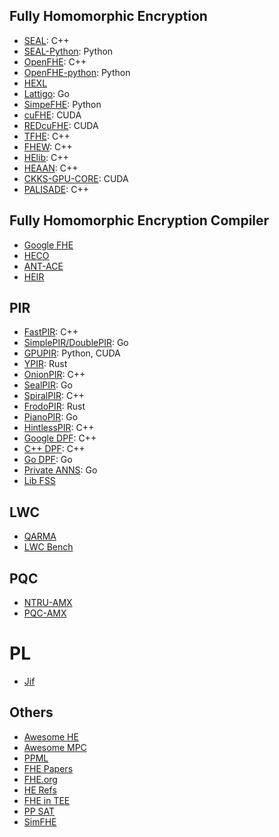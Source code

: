 ## Fully Homomorphic Encryption 
- [SEAL](https://github.com/microsoft/SEAL): C++
- [SEAL-Python](https://github.com/Huelse/SEAL-Python): Python
- [OpenFHE](https://www.openfhe.org/): C++
- [OpenFHE-python](https://github.com/openfheorg/openfhe-python): Python
- [HEXL](https://github.com/intel/hexl)
- [Lattigo](https://github.com/tuneinsight/lattigo): Go
- [SimpeFHE](https://github.com/wgxli/simple-fhe): Python
- [cuFHE](https://github.com/vernamlab/cuFHE): CUDA
- [REDcuFHE](https://github.com/TrustworthyComputing/REDcuFHE): CUDA
- [TFHE](https://github.com/tfhe/tfhe): C++
- [FHEW](https://github.com/lducas/FHEW): C++
- [HElib](https://github.com/homenc/HElib): C++
- [HEAAN](https://github.com/snucrypto/HEAAN): C++
- [CKKS-GPU-CORE](https://github.com/scale-snu/ckks-gpu-core): CUDA
- [PALISADE](https://palisade-crypto.org/): C++

## Fully Homomorphic Encryption Compiler
- [Google FHE](https://github.com/google/fully-homomorphic-encryption)
- [HECO](https://github.com/MarbleHE/HECO)
- [ANT-ACE](https://ant-research.github.io/ace-compiler/)
- [HEIR](https://github.com/google/heir)

## PIR
- [FastPIR](https://github.com/ishtiyaque/FastPIR): C++
- [SimplePIR/DoublePIR](https://github.com/ahenzinger/simplepir): Go
- [GPUPIR](https://github.com/facebookresearch/GPU-DPF/tree/main): Python, CUDA
- [YPIR](https://github.com/menonsamir/ypir): Rust
- [OnionPIR](https://github.com/mhmughees/Onion-PIR): C++
- [SealPIR](https://github.com/gpestana/sealpir): Go
- [SpiralPIR](https://github.com/menonsamir/spiral): C++
- [FrodoPIR](https://github.com/brave-experiments/frodo-pir): Rust
- [PianoPIR](https://github.com/wuwuz/Piano-PIR-new): Go
- [HintlessPIR](https://github.com/google/hintless_pir): C++
- [Google DPF](https://github.com/google/distributed_point_functions): C++
- [C++ DPF](https://github.com/dkales/dpf-cpp): C++
- [Go DPF](https://github.com/dkales/dpf-go): Go
- [Private ANNS](https://github.com/sachaservan/private-ann): Go
- [Lib FSS](https://github.com/frankw2/libfss)

## LWC
- [QARMA](https://github.com/Phantom1003/QARMA64)
- [LWC Bench](https://github.com/usnistgov/Lightweight-Cryptography-Benchmarking)

## PQC
- [NTRU-AMX](https://github.com/dgazzoni/NTRU-AMX)
- [PQC-AMX](https://github.com/dgazzoni/PQC-AMX)


# PL
- [Jif](https://github.com/apl-cornell/jif)


## Others
- [Awesome HE](https://github.com/jonaschn/awesome-he)
- [Awesome MPC](https://github.com/rdragos/awesome-mpc)
- [PPML](https://github.com/Ye-D/PPML-Resource)
- [FHE Papers](https://github.com/BUAA-CI-LAB/Literatures-on-Homomorphic-Encryption)
- [FHE.org](https://fhe.org/resources/)
- [HE Refs](https://people.csail.mit.edu/vinodv/FHE/FHE-refs.html)
- [FHE in TEE](https://github.com/zkFHE/FHE-in-TEE)
- [PP SAT](https://github.com/PP-FM/ppsat)
- [SimFHE](https://github.com/bu-icsg/SimFHE)